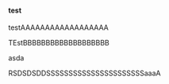 #### test
testAAAAAAAAAAAAAAAAAA

TEstBBBBBBBBBBBBBBBBBBB

asda

RSDSDSDDSSSSSSSSSSSSSSSSSSSSSSaaaA
